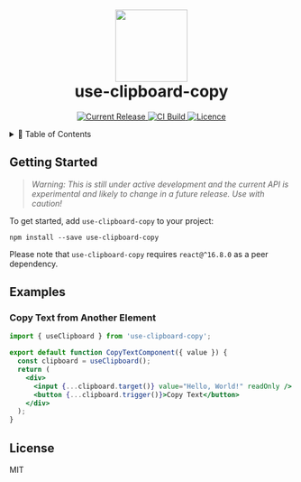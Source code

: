 <h1 align="center">
  <img src="https://user-images.githubusercontent.com/2100222/55518572-858dbe00-5642-11e9-8340-b4f58bf0385e.png" width="128">
  <br>
  use-clipboard-copy
</h1>

<p align="center">
  <a href="https://www.npmjs.com/package/use-clipboard-copy">
    <img src="https://img.shields.io/npm/v/use-clipboard-copy.svg" alt="Current Release" />
  </a>
  <a href="https://travis-ci.org/wsmd/use-clipboard-copy">
    <img src="https://travis-ci.org/wsmd/use-clipboard-copy.svg?branch=master" alt="CI Build">
  </a>
  <a href="https://github.com/wsmd/use-clipboard-copy/blob/master/LICENSE">
    <img src="https://img.shields.io/github/license/wsmd/use-clipboard-copy.svg" alt="Licence">
  </a>
</p>

<details>
<summary>📖 Table of Contents</summary>
<p>

- [Getting Started](#getting-started)
- [Examples](#examples)
  - [Copy Text from Another Element](#copy-text-from-another-element)
- [License](#license)

</p>
</details>

## Getting Started

> _Warning: This is still under active development and the current API is experimental and likely to change in a future release. Use with caution!_

To get started, add `use-clipboard-copy` to your project:

```
npm install --save use-clipboard-copy
```

Please note that `use-clipboard-copy` requires `react@^16.8.0` as a peer dependency.

## Examples

### Copy Text from Another Element

```jsx
import { useClipboard } from 'use-clipboard-copy';

export default function CopyTextComponent({ value }) {
  const clipboard = useClipboard();
  return (
    <div>
      <input {...clipboard.target()} value="Hello, World!" readOnly />
      <button {...clipboard.trigger()}>Copy Text</button>
    </div>
  );
}
```

## License

MIT
